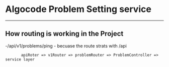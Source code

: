  # Algocode Problem Setting service


 __________________________________


 ## How routing is working in the Project
   -/api/v1/problems/ping
     - becuase the route strats with /api
     
           apiRoter => v1Router => problemRouter => ProblemController => service layer


